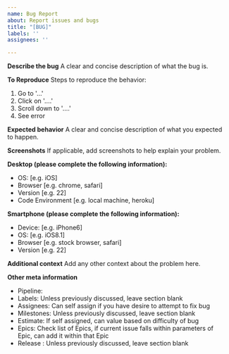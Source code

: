 ```yaml
---
name: Bug Report
about: Report issues and bugs
title: "[BUG]"
labels: ''
assignees: ''

---
```


**Describe the bug**
A clear and concise description of what the bug is.

**To Reproduce**
Steps to reproduce the behavior:
1. Go to '...'
2. Click on '....'
3. Scroll down to '....'
4. See error

**Expected behavior**
A clear and concise description of what you expected to happen.

**Screenshots**
If applicable, add screenshots to help explain your problem.

**Desktop (please complete the following information):**
 - OS: [e.g. iOS]
 - Browser [e.g. chrome, safari]
 - Version [e.g. 22]
 - Code Environment [e.g. local machine, heroku]

**Smartphone (please complete the following information):**
 - Device: [e.g. iPhone6]
 - OS: [e.g. iOS8.1]
 - Browser [e.g. stock browser, safari]
 - Version [e.g. 22]

**Additional context**
Add any other context about the problem here.

**Other meta information**
 - Pipeline: 
 - Labels: Unless previously discussed, leave section blank
 - Assignees: Can self assign if you have desire to attempt to fix bug
 - Milestones: Unless previously discussed, leave section blank
 - Estimate: If self assigned, can value based on difficulty of bug
 - Epics: Check list of Epics, if current issue falls within parameters of Epic, can add it within that Epic
 - Release : Unless previously discussed, leave section blank
